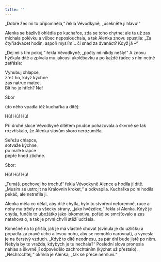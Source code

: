 ```yaml
---
title: ''
---
```


„Dobře žes mi to připomněla,“ řekla Vévodkyně, „usekněte jí hlavu!“

Alenka se bázlivě ohlédla po kuchařce, zda se toho chytne; ale ta už zas míchala polévku a vůbec neposlouchala, a tak Alenka znovu spustila: „Za čtyřiadvacet hodin, aspoň myslím… či snad za dvanáct? Když já –“

„Dej mi s tím pokoj,“ řekla Vévodkyně, „počty mi nikdy nešly!“ A znovu hýčkala dítě a zpívala mu jakousi ukolébavku a po každé řádce s ním notně zatřásla:

Vyhubuj chlapce,  
zřež ho, když kýchne  
zas natruc matce.  
Bít ho je hřích? Ne!

Sbor

(do něho vpadla též kuchařka a dítě):

Hú! Hú! Hú!

Při druhé sloce Vévodkyně dítětem prudce pohazovala a škvrně se tak rozvřískalo, že Alenka slovům skoro nerozuměla.

Seřežu chlapce,  
sotvaže kýchne,  
po malé krapce  
pepře hned ztichne.

Sbor:

Hú! Hú! Hú!

„Tumáš, pochovej ho trochu!“ řekla Vévodkyně Alence a hodila jí dítě. „Musím se ustrojit na Královnin kroket,“ a odkvapila. Kuchařka po ní hodila pekáč, ale netrefila ji.

Alenka měla co dělat, aby dítě chytla, bylo to stvoření neforemné, ruce a nohy mu trčely na všecky strany, „jako hvězdice,“ řekla si Alenka. Když je chytla, funělo to ubožátko jako lokomotiva, pořád se smršťovalo a zas natahovalo, a tak je první chvíli stěží udržela.

Konečně na to přišla, jak je má vlastně chovat (svinula je do uzlíčku a popadla za pravé ucho a levou nohu, aby se nemohlo narovnat), a vynesla je na čerstvý vzduch. „Když to dítě neodnesu, za pár dní bude jistě po něm. Nebyla by to vražda, kdybych je tu nechala?“ Poslední slova pronesla nahlas a škvrně jí odpovědělo zachrochtáním (kýchat už přestalo). „Nechrochtej,“ okřikla je Alenka, „tak se přece nemluví.“
